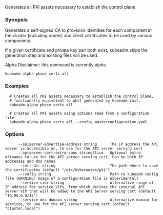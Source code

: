 
Generates all PKI assets necessary to establish the control plane

### Synopsis


Generates a self-signed CA to provision identities for each component in the cluster (including nodes) and client certificates to be used by various components. 

If a given certificate and private key pair both exist, kubeadm skips the generation step and
existing files will be used. 

Alpha Disclaimer: this command is currently alpha.

```
kubeadm alpha phase certs all
```

### Examples

```
  # Creates all PKI assets necessary to establish the control plane,
  # functionally equivalent to what generated by kubeadm init.
  kubeadm alpha phase certs all
  
  # Creates all PKI assets using options read from a configuration file.
  kubeadm alpha phase certs all --config masterconfiguration.yaml
```

### Options

```
      --apiserver-advertise-address string      The IP address the API server is accessible on, to use for the API server serving cert
      --apiserver-cert-extra-sans stringSlice   Optional extra altnames to use for the API server serving cert. Can be both IP addresses and dns names
      --cert-dir string                         The path where to save the certificates (default "/etc/kubernetes/pki")
      --config string                           Path to kubeadm config file (WARNING: Usage of a configuration file is experimental)
      --service-cidr string                     Alternative range of IP address for service VIPs, from which derives the internal API server VIP that will be added to the API Server serving cert (default "10.96.0.0/12")
      --service-dns-domain string               Alternative domain for services, to use for the API server serving cert (default "cluster.local")
```

